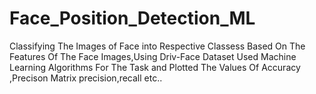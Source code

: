 # Face_Position_Detection_ML
Classifying The Images of Face into Respective Classess Based On The Features Of The Face Images,Using Driv-Face Dataset
Used Machine Learning Algorithms For The Task and Plotted The Values Of Accuracy ,Precison Matrix precision,recall etc.. 
